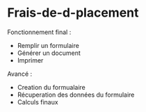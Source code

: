 # Frais-de-d-placement

Fonctionnement final : 

- Remplir un formulaire 
- Générer un document
- Imprimer

Avancé : 
- Creation du formualaire
- Récuperation des données du formulaire
- Calculs finaux
